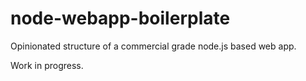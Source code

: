 node-webapp-boilerplate
=======================

Opinionated structure of a commercial grade node.js based web app.

Work in progress.
